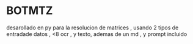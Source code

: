 # BOTMTZ
desarollado en py  para la resolucion de matrices , usando  2 tipos de entradade datos , &lt;8 ocr , y texto, ademas de un md , y prompt  incluido
